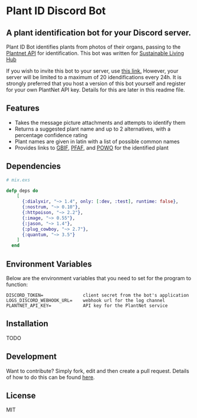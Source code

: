 # Plant ID Discord Bot

## A plant identification bot for your Discord server.

Plant ID Bot identifies plants from photos of their organs, passing to the [Plantnet API] for identification. This bot was written for [Sustainable Living Hub](https://discord.com/invite/gQU5yWg)

If you wish to invite this bot to your server, use [this link.](https://discord.com/api/oauth2/authorize?client_id=948227126094598204&permissions=19520&scope=bot) However, your server will be limited to a maximum of 20 idendifications every 24h. It is strongly preferred that you host a version of this bot yourself and register for your own PlantNet API key. Details for this are later in this readme file.

## Features

- Takes the message picture attachments and attempts to identify them
- Returns a suggested plant name and up to 2 alternatives, with a percentage confidence rating
- Plant names are given in latin with a list of possible common names
- Provides links to [GBIF], [PFAF], and [POWO] for the identified plant

## Dependencies

```elixir
# mix.exs

defp deps do
    [
      {:dialyxir, "~> 1.4", only: [:dev, :test], runtime: false},
      {:nostrum, "~> 0.10"},
      {:httpoison, "~> 2.2"},
      {:image, "~> 0.55"},
      {:jason, "~> 1.4"},
      {:plug_cowboy, "~> 2.7"},
      {:quantum, "~> 3.5"}
    ]
  end
```

## Environment Variables

Below are the environment variables that you need to set for the program to function:

```
DISCORD_TOKEN=               client secret from the bot's application
LOGS_DISCORD_WEBHOOK_URL=    webhook url for the log channel
PLANTNET_API_KEY=            API key for the PlantNet service
```

## Installation

TODO

## Development

Want to contribute? Simply fork, edit and then create a pull request. Details of how to do this can be found [here](https://www.digitalocean.com/community/tutorials/how-to-create-a-pull-request-on-github).

## License

MIT

[//]: # "These are reference links used in the body of this note and get stripped out when the markdown processor does its job. There is no need to format nicely because it shouldn't be seen. Thanks SO - http://stackoverflow.com/questions/4823468/store-comments-in-markdown-syntax"
[git-repo-url]: https://github.com/TheRealOwenRees/plantid-discord-bot
[Plantnet API]: https://my.plantnet.org/
[GBIF]: https://pypi.org/project/python-dotenv/
[PFAF]: https://pfaf.org
[POWO]: https://powo.science.kew.org/
